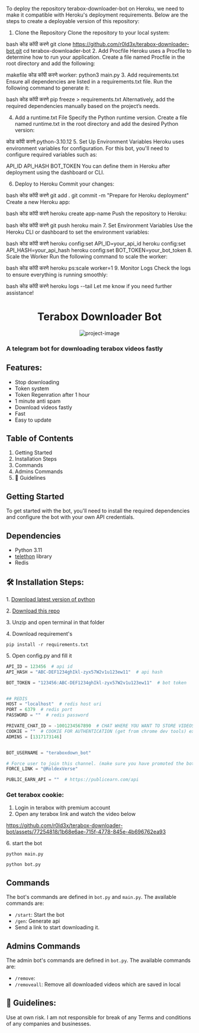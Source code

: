 To deploy the repository terabox-downloader-bot on Heroku, we need to make it compatible with Heroku's deployment requirements. Below are the steps to create a deployable version of this repository:

1. Clone the Repository
Clone the repository to your local system:

bash
कोड कॉपी करणे
git clone https://github.com/r0ld3x/terabox-downloader-bot.git
cd terabox-downloader-bot
2. Add Procfile
Heroku uses a Procfile to determine how to run your application. Create a file named Procfile in the root directory and add the following:

makefile
कोड कॉपी करणे
worker: python3 main.py
3. Add requirements.txt
Ensure all dependencies are listed in a requirements.txt file. Run the following command to generate it:

bash
कोड कॉपी करणे
pip freeze > requirements.txt
Alternatively, add the required dependencies manually based on the project’s needs.

4. Add a runtime.txt File
Specify the Python runtime version. Create a file named runtime.txt in the root directory and add the desired Python version:

कोड कॉपी करणे
python-3.10.12
5. Set Up Environment Variables
Heroku uses environment variables for configuration. For this bot, you'll need to configure required variables such as:

API_ID
API_HASH
BOT_TOKEN
You can define them in Heroku after deployment using the dashboard or CLI.

6. Deploy to Heroku
Commit your changes:

bash
कोड कॉपी करणे
git add .
git commit -m "Prepare for Heroku deployment"
Create a new Heroku app:

bash
कोड कॉपी करणे
heroku create app-name
Push the repository to Heroku:

bash
कोड कॉपी करणे
git push heroku main
7. Set Environment Variables
Use the Heroku CLI or dashboard to set the environment variables:

bash
कोड कॉपी करणे
heroku config:set API_ID=your_api_id
heroku config:set API_HASH=your_api_hash
heroku config:set BOT_TOKEN=your_bot_token
8. Scale the Worker
Run the following command to scale the worker:

bash
कोड कॉपी करणे
heroku ps:scale worker=1
9. Monitor Logs
Check the logs to ensure everything is running smoothly:

bash
कोड कॉपी करणे
heroku logs --tail
Let me know if you need further assistance!













<h1 align="center" id="title">Terabox Downloader Bot</h1>

<p align="center"><img src="https://socialify.git.ci/r0ld3x/terabox-downloader-bot/image?description=1&descriptionEditable=A%20high%20level%20telegram%20bot%20written%20in%20Python%20for%20downloading%20files%20from%20Terabox%20using%20the%20Terabox%20API%20&font=Jost&forks=1&issues=1&language=1&name=1&owner=1&pattern=Overlapping%20Hexagons&pulls=1&stargazers=1&theme=Auto" alt="project-image"></p>

### A telegram bot for downloading terabox videos fastly

## Features:

- Stop downloading
- Token system
- Token Regenration after 1 hour
- 1 minute anti spam
- Download videos fastly
- Fast
- Easy to update

## **Table of Contents**

1.  Getting Started
2.  Installation Steps
3.  Commands
4.  Admins Commands
5.  🍰 Guidelines

## **Getting Started**

To get started with the bot, you'll need to install the required dependencies and configure the bot with your own API credentials.

## Dependencies

- Python 3.11
- <a href="https://github.com/LonamiWebs/Telethon">telethon</a> library
- Redis

## 🛠️ Installation Steps:

<p>1. <a href="https://www.python.org/downloads/">Download latest version of python</a></p>
<p>2. <a href="https://github.com/r0ld3x/terabox-downloader-bot/archive/refs/heads/main.zip">Download this repo</a></p>

<p>3. Unzip and open terminal in that folder</p>

<p>4. Download requirement's</p>

```
pip install -r requirements.txt
```

<p>5. Open config.py and fill it</p>

```python
API_ID = 123456  # api id
API_HASH = "ABC-DEF1234ghIkl-zyx57W2v1u123ew11"  # api hash

BOT_TOKEN = "123456:ABC-DEF1234ghIkl-zyx57W2v1u123ew11"  # bot token


## REDIS
HOST = "localhost"  # redis host uri
PORT = 6379  # redis port
PASSWORD = ""  # redis password

PRIVATE_CHAT_ID = -1001234567890  # CHAT WHERE YOU WANT TO STORE VIDEOS
COOKIE = ""  # COOKIE FOR AUTHENTICATION (get from chrome dev tools) ex: "PANWEB=1; csrfToken=;
ADMINS = [1317173146]


BOT_USERNAME = "teraboxdown_bot"

# Force user to join this channel. (make sure you have promoted the bot on this chat.)
FORCE_LINK = "@RoldexVerse"

PUBLIC_EARN_API = ""  # https://publicearn.com/api


```

### Get terabox cookie:

1. Login in terabox with premium account
2. Open any terabox link and watch the video below

https://github.com/r0ld3x/terabox-downloader-bot/assets/77254818/1b68e6ae-715f-4778-845e-4b696762ea93

<p>6. start the bot</p>

```
python main.py
```

```
python bot.py
```
## **Commands**

The bot's commands are defined in `bot.py` and `main.py`. The available commands are:

- `/start`: Start the bot
- `/gen`: Generate api
- Send a link to start downloading it.

## **Admins Commands**

The admin bot's commands are defined in `bot.py`. The available commands are:

- `/remove`:
- `/removeall`: Remove all downloaded videos which are saved in local

## 🍰 Guidelines:

Use at own risk. I am not responsible for break of any Terms and conditions of any companies and businesses.
